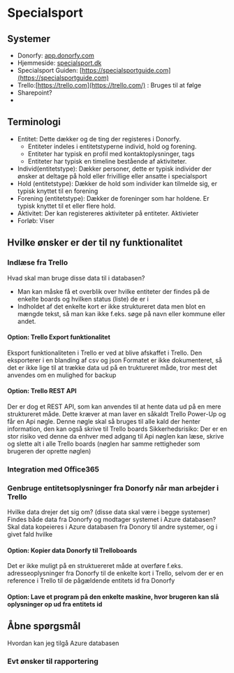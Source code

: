 # Specialsport

## Systemer
* Donorfy: [app.donorfy.com](https://app.donorfy.com/)
* Hjemmeside: [specialsport.dk](https://specialsport.dk/)
* Specialsport Guiden: [https://specialsportguide.com](https://specialsportguide.com)
* Trello:[https://trello.com](https://trello.com/) : Bruges til at følge 
* Sharepoint?
* 

## Terminologi
* Entitet: Dette dækker og de ting der registeres i Donorfy.
  * Entiteter indeles i entitetstyperne individ, hold og forening.
  * Entiteter har typisk en profil med kontaktoplysninger, tags
  * Entiteter har typisk en timeline bestående af aktiviteter.
* Individ(entitetstype): Dækker personer, dette er typisk individer der ønsker at deltage på hold eller frivillige eller ansatte i specialsport
* Hold (entitetstype): Dækker de hold som individer kan tilmelde sig, er typisk knyttet til en forening
* Forening (entitetstype): Dækker de foreninger som har holdene. Er typisk knyttet til et eller flere hold.
* Aktivitet: Der kan registereres aktiviteter på entiteter. Aktivieter
* Forløb: Viser 


## Hvilke ønsker er der til ny funktionalitet

### Indlæse fra Trello
Hvad skal man bruge disse data til i databasen?
* Man kan måske få et overblik over hvilke entiteter der findes på de enkelte boards og hvilken status (liste) de er i
* Indholdet af det enkelte kort er ikke struktureret data men blot en mængde tekst, så man kan ikke f.eks. søge på navn eller kommune eller andet.
#### Option: Trello Export funktionalitet
Eksport funktionaliteten i Trello er ved at blive afskaffet i Trello.
Den eksporterer i en blanding af csv og json
Formatet er ikke dokumenteret, så det er ikke lige til at trække data ud på en truktureret måde, tror mest det anvendes om en mulighed for backup
#### Option: Trello REST API
Der er dog et REST API, som kan anvendes til at hente data ud på en mere struktureret måde. Dette kræver at man laver en såkaldt Trello Power-Up og får en Api nøgle.
Denne nøgle skal så bruges til alle kald der henter information, den kan også skrive til Trello boards
Sikkerhedsrisiko: Der er en stor risiko ved denne da enhver med adgang til Api nøglen kan læse, skrive og slette alt i alle Trello boards (nøglen har samme rettigheder som brugeren der oprette nøglen)

### Integration med Office365


### Genbruge  entitetsoplysninger fra Donorfy når man arbejder i Trello
Hvilke data drejer det sig om? (disse data skal være i begge systemer)
Findes både data fra Donorfy og modtager systemet i Azure databasen?
Skal data kopeieres i Azure databasen fra Donory til andre systemer, og i givet fald hvilke

#### Option: Kopier data Donorfy til Trelloboards
Det er ikke muligt på en struktuereret måde at overføre f.eks. adresseoplysninger fra Donorfy til de enkelte kort i Trello, selvom der er en reference i Trello til de pågældende entitets id fra Donorfy

#### Option: Lave et program på den enkelte maskine, hvor brugeren kan slå oplysninger op ud fra entitets id

## Åbne spørgsmål
Hvordan kan jeg tilgå Azure databasen


### Evt ønsker til rapportering
